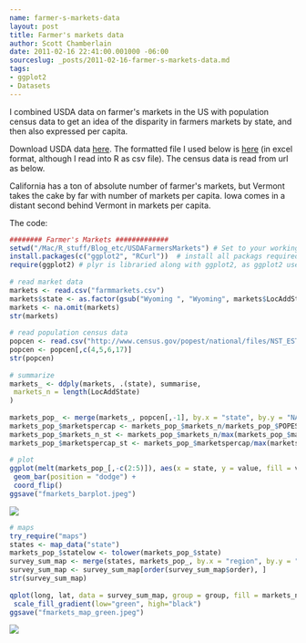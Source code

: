 ```yaml
---
name: farmer-s-markets-data
layout: post
title: Farmer's markets data
author: Scott Chamberlain
date: 2011-02-16 22:41:00.001000 -06:00
sourceslug: _posts/2011-02-16-farmer-s-markets-data.md
tags:
- ggplot2
- Datasets
---
```


I combined USDA data on farmer's markets in the US with population census data to get an idea of the disparity in farmers markets by state, and then also expressed per capita. 

Download USDA data [here](http://www.ams.usda.gov/AMSv1.0/getfile?dDocName=STELPRDC5087258&amp;acct=frmrdirmkt). The formatted file I used below is [here](http://schamber.files.wordpress.com/2011/02/farmmarkets.xls) (in excel format, although I read into R as csv file). The census data is read from url as below. 

California has a ton of absolute number of farmer's markets, but Vermont takes the cake by far with number of markets per capita. Iowa comes in a distant second behind Vermont in markets per capita.

The code:

```r
######## Farmer's Markets #############
setwd("/Mac/R_stuff/Blog_etc/USDAFarmersMarkets") # Set to your working directory, this is where you want to call files from and write files to
install.packages(c("ggplot2", "RCurl"))  # install all packags required below
require(ggplot2) # plyr is libraried along with ggplot2, as ggplot2 uses plyr (as well as package reshape) functions
 
# read market data
markets <- read.csv("farmmarkets.csv")
markets$state <- as.factor(gsub("Wyoming ", "Wyoming", markets$LocAddState)) # there was a typo for Wyoming
markets <- na.omit(markets)
str(markets)
 
# read population census data
popcen <- read.csv("http://www.census.gov/popest/national/files/NST_EST2009_ALLDATA.csv")
popcen <- popcen[,c(4,5,6,17)]
str(popcen)
 
# summarize
markets_ <- ddply(markets, .(state), summarise,
 markets_n = length(LocAddState) 
)
 
markets_pop_ <- merge(markets_, popcen[,-1], by.x = "state", by.y = "NAME") # merge two data sets
markets_pop_$marketspercap <- markets_pop_$markets_n/markets_pop_$POPESTIMATE2009 # create column of markets per capita
markets_pop_$markets_n_st <- markets_pop_$markets_n/max(markets_pop_$markets_n)
markets_pop_$marketspercap_st <- markets_pop_$marketspercap/max(markets_pop_$marketspercap)
 
# plot
ggplot(melt(markets_pop_[,-c(2:5)]), aes(x = state, y = value, fill = variable)) +
 geom_bar(position = "dodge") +
 coord_flip()
ggsave("fmarkets_barplot.jpeg")
```

![](https://4.bp.blogspot.com/-ceVMLE6yfbk/TVyE31U6LTI/AAAAAAAAEaM/PM2LCHnLPMM/s640/fmarkets_barplot.jpeg)

```r
# maps
try_require("maps")
states <- map_data("state")
markets_pop_$statelow <- tolower(markets_pop_$state)
survey_sum_map <- merge(states, markets_pop_, by.x = "region", by.y = "statelow")
survey_sum_map <- survey_sum_map[order(survey_sum_map$order), ]
str(survey_sum_map)
 
qplot(long, lat, data = survey_sum_map, group = group, fill = markets_n, geom = "polygon", main = "Total farmer's markets") + 
 scale_fill_gradient(low="green", high="black")
ggsave("fmarkets_map_green.jpeg")
```

![](https://2.bp.blogspot.com/-I-Hqg4GtJs0/TVyE3I7BmYI/AAAAAAAAEaI/xNqBq4BqemI/s640/fmarkets_map_green.jpeg)
